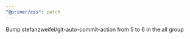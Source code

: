 ```yaml
---
"@primer/css": patch
---
```


Bump stefanzweifel/git-auto-commit-action from 5 to 6 in the all group
